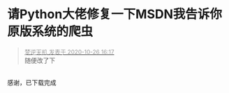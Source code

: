 # 请Python大佬修复一下MSDN我告诉你原版系统的爬虫


<div class="quote"><blockquote><font size="2"><a href="https://www.hostloc.com/forum.php?mod=redirect&amp;goto=findpost&amp;pid=9354629&amp;ptid=757561" target="_blank"><font color="#999999">梦逆天机 发表于 2020-10-26 16:17</font></a></font><br />
随便改了下</blockquote></div><br />
感谢，已下载完成
